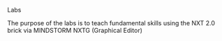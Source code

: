 Labs

The purpose of the labs is to teach fundamental skills using the NXT 2.0 brick via MINDSTORM NXTG (Graphical Editor)

